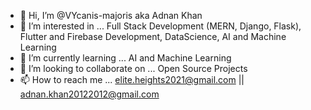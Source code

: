 - 👋 Hi, I’m @VYcanis-majoris aka Adnan Khan
- 👀 I’m interested in ... Full Stack Development (MERN, Django, Flask), Flutter and Firebase Development, DataScience, AI and Machine Learning
- 🌱 I’m currently learning ... AI and Machine Learning
- 💞️ I’m looking to collaborate on ... Open Source Projects
- 📫 How to reach me ... elite.heights2021@gmail.com || adnan.khan20122012@gmail.com

<!---
VYcanis-majoris/VYcanis-majoris is a ✨ special ✨ repository because its `README.md` (this file) appears on your GitHub profile.
You can click the Preview link to take a look at your changes.
--->
